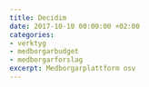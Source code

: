 ```yaml
---
title: Decidim
date: 2017-10-10 00:00:00 +02:00
categories:
- verktyg
- medborgarbudget
- medborgarforslag
excerpt: Medborgarplattform osv
---
```



